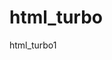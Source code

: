 # html_turbo
html_turbo1


<html>
 <head>
   <!-- META INFORMAÇÕES --> 
 </head>
  
  
 <body>
   <!-- CONTEÚDO DA PÁGINA -->
 </body>
</html>



